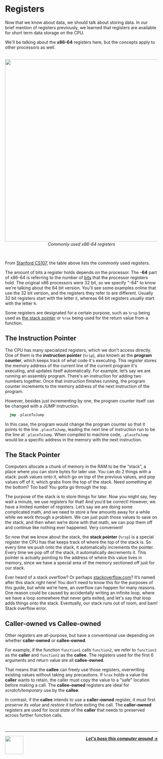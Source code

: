 # Registers

Now that we know about data, we should talk about storing data. In our brief mention of registers previously, we learned that registers are available for short term data storage on the CPU.

We'll be talking about the **x86-64** registers here, but the concepts apply to other processors as well.

<p align="center">
  <br />
  <img height="600" src="https://cloud-1dple0n1y-hack-club-bot.vercel.app/0screen_shot_2022-06-01_at_10.49.40_am.png">
  <br />
  <span>
    <em>
      Commonly used x86-64 registers
    </em>
  </span>
</p>
<br />

From [Stanford CS107](https://web.stanford.edu/class/archive/cs/cs107/cs107.1222/guide/x86-64.html), the table above lists the commonly used registers.

The amount of bits a register holds depends on the processor. The **-64** part of x86-64 is referring to the number of [bits](/guide/writing-code/data.md) that the processor registers hold. The original x86 processors were 32 bit, so we specify "-64" to know we're talking about the 64 bit version. You'll see some examples online that use the 32 bit version, and the registers they refer to are different. Usually 32 bit registers start with the letter `E`, whereas 64 bit registers usually start with the letter `R`.

Some registers are designated for a certain purpose, such as `%rsp` being used as [the stack pointer](#the-stack-pointer) or `%rax` being used for the return value from a function.

## The Instruction Pointer
The CPU has many specialized registers, which we don't access directly. One of them is the **instruction pointer** (`%rip`), also known as the **program counter**, which keeps track of what code it's executing. This register stores the memory address of the current line of the current program it's executing, and updates itself automatically. For example, let’s say we are running an assembly program. There's an instruction for adding two numbers together. Once that instruction finishes running, the program counter increments to the memory address of the next instruction of the program.

However, besides just incrementing by one, the program counter itself can be changed with a JUMP instruction.

```asm
  jmp .placeToJump
```

In this case, the program would change the program counter so that it points to the line `.placeToJump`, leading the next line of instruction run to be the line at `.placeToJump`. When compiled to machine code, `.placeToJump` would be a specific address in the memory with the next instruction.

## The Stack Pointer

Computers allocate a chunk of memory in the RAM to be the “stack”, a place where you can store bytes for later use. You can do 2 things with a stack: push values onto it, which go on top of the previous values, and pop values off of it, which grabs from the top of the stack. Need something at the bottom? Too bad! You gotta go through the top.

The purpose of the stack is to store things for later. Now you might say, hey wait a minute, we use registers for that! And you’d be correct! However, we have a limited number of registers. Let’s say we are doing some complicated math, and we need to store a few amounts away for a while while we work through a problem. We can just push those values to save on the stack, and then when we’re done with that math, we can pop them off and continue like nothing ever happened. Very convenient!

So now that we know about the stack, the **stack pointer** (`%rsp`) is a special register the CPU has that keeps track of where the top of the stack is. So every time we push onto the stack, it automatically increments the pointer. Every time we pop off of the stack, it automatically decrements it. This pointer is actually pointing to the address of where this value lives in memory, since we have a special area of the memory sectioned off just for our stack.

Ever heard of a stack overflow? Or perhaps [stackoverflow.com](https://stackoverflow.com/)? It’s named after this stack right here! You don’t need to know this for the purposes of this guide, but while we’re here, an overflow can happen for many reasons. One reason could be caused by accidentally writing an infinite loop, where we have a loop somewhere that never gets exited, and let's say that loop adds things onto the stack. Eventually, our stack runs out of room, and bam! Stack overflow error.

## Caller-owned vs Callee-owned

Other registers are all-purpose, but have a conventional use depending on whether **caller-owned** or **callee-owned**.

For example, if the function `function1` calls `function2`, we refer to `function1` as the **caller** and `function2` as the **callee**. The registers used for the first 6 arguments and return value are all **callee-owned**.

That means that the **callee** can freely use those registers, overwriting existing values without taking any precautions. If `%rax` holds a value the **caller** wants to retain, the caller must copy the value to a "safe" location before making a call. The **callee-owned** registers are ideal for _scratch/temporary_ use by the **callee**.

In contrast, if the **callee** intends to use a **caller-owned** register, it must first _preserve its value_ and _restore it_ before exiting the call. The **caller-owned** registers are used for _local state_ of the **caller** that needs to preserved across further function calls.

<br />

---

<a href="/guide/writing-code/data.md">
  <picture>
    <source media="(prefers-color-scheme: dark)" srcset="https://cloud-5aq8uo1rv-hack-club-bot.vercel.app/0backd.png">
    <img align="left" width="60" src="https://cloud-5v3nvbscw-hack-club-bot.vercel.app/0backl.png" />
  </picture>
</a>

<p align="right">
  <em>
    <b>
      <a href="/guide/writing-code/instructions.md">
        Let's boss this computer around →
      </a>
    </b>
  </em>
</p>
